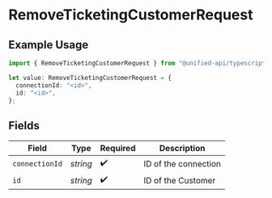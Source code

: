 # RemoveTicketingCustomerRequest

## Example Usage

```typescript
import { RemoveTicketingCustomerRequest } from "@unified-api/typescript-sdk/sdk/models/operations";

let value: RemoveTicketingCustomerRequest = {
  connectionId: "<id>",
  id: "<id>",
};
```

## Fields

| Field                | Type                 | Required             | Description          |
| -------------------- | -------------------- | -------------------- | -------------------- |
| `connectionId`       | *string*             | :heavy_check_mark:   | ID of the connection |
| `id`                 | *string*             | :heavy_check_mark:   | ID of the Customer   |